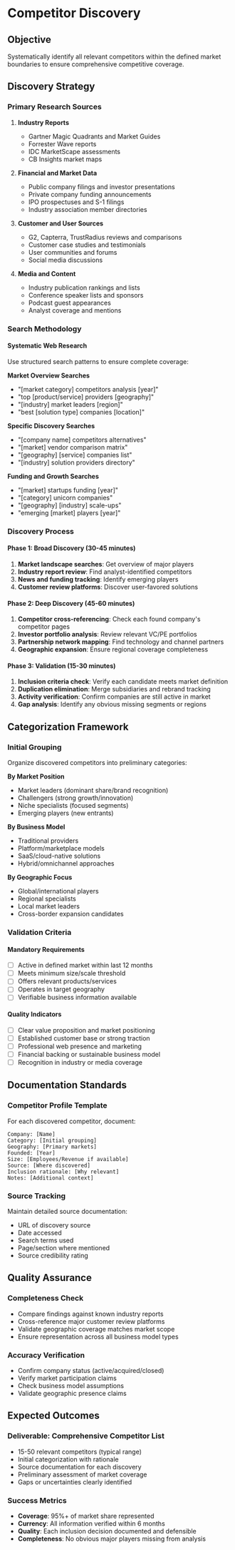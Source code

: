 # Competitor Discovery

## Objective
Systematically identify all relevant competitors within the defined market boundaries to ensure comprehensive competitive coverage.

## Discovery Strategy

### Primary Research Sources
1. **Industry Reports**
   - Gartner Magic Quadrants and Market Guides
   - Forrester Wave reports
   - IDC MarketScape assessments
   - CB Insights market maps

2. **Financial and Market Data**
   - Public company filings and investor presentations
   - Private company funding announcements
   - IPO prospectuses and S-1 filings
   - Industry association member directories

3. **Customer and User Sources**
   - G2, Capterra, TrustRadius reviews and comparisons
   - Customer case studies and testimonials
   - User communities and forums
   - Social media discussions

4. **Media and Content**
   - Industry publication rankings and lists
   - Conference speaker lists and sponsors
   - Podcast guest appearances
   - Analyst coverage and mentions

### Search Methodology

#### Systematic Web Research
Use structured search patterns to ensure complete coverage:

**Market Overview Searches**
- "[market category] competitors analysis [year]"
- "top [product/service] providers [geography]"
- "[industry] market leaders [region]"
- "best [solution type] companies [location]"

**Specific Discovery Searches**
- "[company name] competitors alternatives"
- "[market] vendor comparison matrix"
- "[geography] [service] companies list"
- "[industry] solution providers directory"

**Funding and Growth Searches**
- "[market] startups funding [year]"
- "[category] unicorn companies"
- "[geography] [industry] scale-ups"
- "emerging [market] players [year]"

### Discovery Process

#### Phase 1: Broad Discovery (30-45 minutes)
1. **Market landscape searches**: Get overview of major players
2. **Industry report review**: Find analyst-identified competitors
3. **News and funding tracking**: Identify emerging players
4. **Customer review platforms**: Discover user-favored solutions

#### Phase 2: Deep Discovery (45-60 minutes)
1. **Competitor cross-referencing**: Check each found company's competitor pages
2. **Investor portfolio analysis**: Review relevant VC/PE portfolios
3. **Partnership network mapping**: Find technology and channel partners
4. **Geographic expansion**: Ensure regional coverage completeness

#### Phase 3: Validation (15-30 minutes)
1. **Inclusion criteria check**: Verify each candidate meets market definition
2. **Duplication elimination**: Merge subsidiaries and rebrand tracking
3. **Activity verification**: Confirm companies are still active in market
4. **Gap analysis**: Identify any obvious missing segments or regions

## Categorization Framework

### Initial Grouping
Organize discovered competitors into preliminary categories:

**By Market Position**
- Market leaders (dominant share/brand recognition)
- Challengers (strong growth/innovation)
- Niche specialists (focused segments)
- Emerging players (new entrants)

**By Business Model**
- Traditional providers
- Platform/marketplace models
- SaaS/cloud-native solutions
- Hybrid/omnichannel approaches

**By Geographic Focus**
- Global/international players
- Regional specialists
- Local market leaders
- Cross-border expansion candidates

### Validation Criteria

#### Mandatory Requirements
- [ ] Active in defined market within last 12 months
- [ ] Meets minimum size/scale threshold
- [ ] Offers relevant products/services
- [ ] Operates in target geography
- [ ] Verifiable business information available

#### Quality Indicators
- [ ] Clear value proposition and market positioning
- [ ] Established customer base or strong traction
- [ ] Professional web presence and marketing
- [ ] Financial backing or sustainable business model
- [ ] Recognition in industry or media coverage

## Documentation Standards

### Competitor Profile Template
For each discovered competitor, document:
```
Company: [Name]
Category: [Initial grouping]
Geography: [Primary markets]
Founded: [Year]
Size: [Employees/Revenue if available]
Source: [Where discovered]
Inclusion rationale: [Why relevant]
Notes: [Additional context]
```

### Source Tracking
Maintain detailed source documentation:
- URL of discovery source
- Date accessed
- Search terms used
- Page/section where mentioned
- Source credibility rating

## Quality Assurance

### Completeness Check
- Compare findings against known industry reports
- Cross-reference major customer review platforms
- Validate geographic coverage matches market scope
- Ensure representation across all business model types

### Accuracy Verification
- Confirm company status (active/acquired/closed)
- Verify market participation claims
- Check business model assumptions
- Validate geographic presence claims

## Expected Outcomes

### Deliverable: Comprehensive Competitor List
- 15-50 relevant competitors (typical range)
- Initial categorization with rationale
- Source documentation for each discovery
- Preliminary assessment of market coverage
- Gaps or uncertainties clearly identified

### Success Metrics
- **Coverage**: 95%+ of market share represented
- **Currency**: All information verified within 6 months
- **Quality**: Each inclusion decision documented and defensible
- **Completeness**: No obvious major players missing from analysis